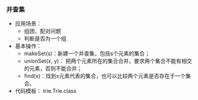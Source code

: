 ### 并查集

- 应用场景：
    * 组团、配对问题
    * 判断是否为一个组
- 基本操作：
    * makeSet(s)：新建一个并查集，包括s个元素的集合；
    * unionSet(x, y)： 把两个元素所在的集合合并，要求两个集合不能有相交的元素，否则不能合并；
    * find(x)：找到x元素代表的集合，也可以比较两个元素是否存在于一个集合。
- 代码模板：
  trie.Trie.class